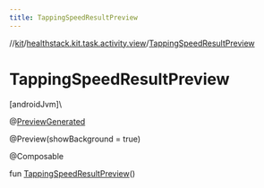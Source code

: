 ```yaml
---
title: TappingSpeedResultPreview
---
```

//[kit](../../index.html)/[healthstack.kit.task.activity.view](index.html)/[TappingSpeedResultPreview](-tapping-speed-result-preview.html)



# TappingSpeedResultPreview



[androidJvm]\




@[PreviewGenerated](../healthstack.kit.annotation/-preview-generated/index.html)



@Preview(showBackground = true)



@Composable



fun [TappingSpeedResultPreview](-tapping-speed-result-preview.html)()




